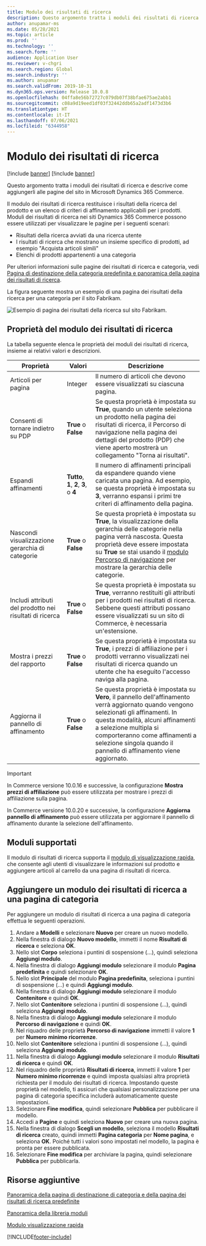 ```yaml
---
title: Modulo dei risultati di ricerca
description: Questo argomento tratta i moduli dei risultati di ricerca e descrive come aggiungerli alle pagine del sito in Microsoft Dynamics 365 Commerce.
author: anupamar-ms
ms.date: 05/28/2021
ms.topic: article
ms.prod: ''
ms.technology: ''
ms.search.form: ''
audience: Application User
ms.reviewer: v-chgri
ms.search.region: Global
ms.search.industry: ''
ms.author: anupamar
ms.search.validFrom: 2019-10-31
ms.dyn365.ops.version: Release 10.0.8
ms.openlocfilehash: 04ffa8e56b72727c079db07f38bfae675ae2abb1
ms.sourcegitcommit: c08a9d19eed1df03f32442ddb65a2adf1473d3b6
ms.translationtype: HT
ms.contentlocale: it-IT
ms.lasthandoff: 07/06/2021
ms.locfileid: "6344958"
---
```

# <a name="search-results-module"></a>Modulo dei risultati di ricerca

[!include [banner](includes/banner.md)]
[!include [banner](includes/preview-banner.md)]

Questo argomento tratta i moduli dei risultati di ricerca e descrive come aggiungerli alle pagine del sito in Microsoft Dynamics 365 Commerce.

Il modulo dei risultati di ricerca restituisce i risultati della ricerca del prodotto e un elenco di criteri di affinamento applicabili per i prodotti. Moduli dei risultati di ricerca nei siti Dynamics 365 Commerce possono essere utilizzati per visualizzare le pagine per i seguenti scenari:

- Risultati della ricerca avviati da una ricerca utente
- I risultati di ricerca che mostrano un insieme specifico di prodotti, ad esempio "Acquista articoli simili"
- Elenchi di prodotti appartenenti a una categoria

Per ulteriori informazioni sulle pagine dei risultati di ricerca e categoria, vedi [Pagina di destinazione della categoria predefinita e panoramica della pagina dei risultati di ricerca](category-search-page-overview.md).

La figura seguente mostra un esempio di una pagina dei risultati della ricerca per una categoria per il sito Fabrikam.

![Esempio di pagina dei risultati della ricerca sul sito Fabrikam.](./media/SimpleCategoryLandingDressCategory.png)

## <a name="search-results-module-properties"></a>Proprietà del modulo dei risultati di ricerca

La tabella seguente elenca le proprietà dei moduli dei risultati di ricerca, insieme ai relativi valori e descrizioni.

| Proprietà | Valori | Descrizione |
|----------|--------|-------------|
| Articoli per pagina | Integer | Il numero di articoli che devono essere visualizzati su ciascuna pagina. |
| Consenti di tornare indietro su PDP | **True** o **False** | Se questa proprietà è impostata su **True**, quando un utente seleziona un prodotto nella pagina dei risultati di ricerca, il Percorso di navigazione nella pagina dei dettagli del prodotto (PDP) che viene aperto mostrerà un collegamento "Torna ai risultati". |
| Espandi affinamenti | **Tutto**, **1**, **2**, **3**, o **4** | Il numero di affinamenti principali da espandere quando viene caricata una pagina. Ad esempio, se questa proprietà è impostata su **3**, verranno espansi i primi tre criteri di affinamento della pagina. |
| Nascondi visualizzazione gerarchia di categorie | **True** o **False** | Se questa proprietà è impostata su **True**, la visualizzazione della gerarchia delle categorie nella pagina verrà nascosta. Questa proprietà deve essere impostata su **True** se stai usando il [modulo Percorso di navigazione](add-breadcrumb.md) per mostrare la gerarchia delle categorie.|
| Includi attributi del prodotto nei risultati di ricerca | **True** o **False** | Se questa proprietà è impostata su **True**, verranno restituiti gli attributi per i prodotti nei risultati di ricerca. Sebbene questi attributi possano essere visualizzati su un sito di Commerce, è necessaria un'estensione.|
| Mostra i prezzi del rapporto | **True** o **False** | Se questa proprietà è impostata su **True**, i prezzi di affiliazione per i prodotti verranno visualizzati nei risultati di ricerca quando un utente che ha eseguito l'accesso naviga alla pagina. |
| Aggiorna il pannello di affinamento | **True** o **False** | Se questa proprietà è impostata su **Vero**, il pannello dell'affinamento verrà aggiornato quando vengono selezionati gli affinamenti. In questa modalità, alcuni affinamenti a selezione multipla si comporteranno come affinamenti a selezione singola quando il pannello di affinamento viene aggiornato. |

> [!IMPORTANT]
> In Commerce versione 10.0.16 e successive, la configurazione **Mostra prezzi di affiliazione** può essere utilizzata per mostrare i prezzi di affiliazione sulla pagina.
>
> In Commerce versione 10.0.20 e successive, la configurazione **Aggiorna pannello di affinamento** può essere utilizzata per aggiornare il pannello di affinamento durante la selezione dell'affinamento.

## <a name="supported-modules"></a>Moduli supportati

Il modulo di risultati di ricerca supporta il [modulo di visualizzazione rapida](quick-view-module.md), che consente agli utenti di visualizzare le informazioni sul prodotto e aggiungere articoli al carrello da una pagina di risultati di ricerca.

## <a name="add-a-search-results-module-to-a-category-page"></a>Aggiungere un modulo dei risultati di ricerca a una pagina di categoria

Per aggiungere un modulo di risultati di ricerca a una pagina di categoria effettua le seguenti operazioni.

1. Andare a **Modelli** e selezionare **Nuovo** per creare un nuovo modello.
1. Nella finestra di dialogo **Nuovo modello**, immetti il nome **Risultati di ricerca** e seleziona **OK**.
1. Nello slot **Corpo** seleziona i puntini di sospensione (...), quindi seleziona **Aggiungi modulo**.
1. Nella finestra di dialogo **Aggiungi modulo** selezionare il modulo **Pagina predefinita** e quindi selezionare **OK**.
1. Nello slot **Principale** del modulo **Pagina predefinita**, seleziona i puntini di sospensione (...) e quindi **Aggiungi modulo**.
1. Nella finestra di dialogo **Aggiungi modulo** selezionare il modulo **Contenitore** e quindi **OK**.
1. Nello slot **Contenitore** seleziona i puntini di sospensione (...), quindi seleziona **Aggiungi modulo**.
1. Nella finestra di dialogo **Aggiungi modulo** selezionare il modulo **Percorso di navigazione** e quindi **OK**.
1. Nel riquadro delle proprietà **Percorso di navigazione** immetti il valore **1** per **Numero minimo ricorrenze**.
1. Nello slot **Contenitore** seleziona i puntini di sospensione (...), quindi seleziona **Aggiungi modulo**.
1. Nella finestra di dialogo **Aggiungi modulo** selezionare il modulo **Risultati di ricerca** e quindi **OK**.
1. Nel riquadro delle proprietà **Risultati di ricerca**, immetti il valore **1** per **Numero minimo ricorrenze** e quindi imposta qualsiasi altra proprietà richiesta per il modulo dei risultati di ricerca. Impostando queste proprietà nel modello, ti assicuri che qualsiasi personalizzazione per una pagina di categoria specifica includerà automaticamente queste impostazioni.
1. Selezionare **Fine modifica**, quindi selezionare **Pubblica** per pubblicare il modello.
1. Accedi a **Pagine** e quindi seleziona **Nuovo** per creare una nuova pagina.
1. Nella finestra di dialogo **Scegli un modello**, seleziona il modello **Risultati di ricerca** creato, quindi immetti **Pagina categoria** per **Nome pagina**, e seleziona **OK**. Poiché tutti i valori sono impostati nel modello, la pagina è pronta per essere pubblicata.
1. Selezionare **Fine modifica** per archiviare la pagina, quindi selezionare **Pubblica** per pubblicarla.

## <a name="additional-resources"></a>Risorse aggiuntive

[Panoramica della pagina di destinazione di categoria e della pagina dei risultati di ricerca predefinite](category-search-page-overview.md)

[Panoramica della libreria moduli](starter-kit-overview.md)

[Modulo visualizzazione rapida](quick-view-module.md)


[!INCLUDE[footer-include](../includes/footer-banner.md)]
